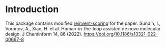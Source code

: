 # Introduction

This package contains modified [reinvent-scoring](https://github.com/MolecularAI/reinvent-scoring) for the paper: Sundin, I., Voronov, A., Xiao, H. et al. Human-in-the-loop assisted de novo molecular design. J Cheminform 14, 86 (2022). https://doi.org/10.1186/s13321-022-00667-8

